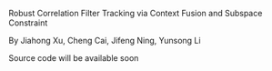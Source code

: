 Robust Correlation Filter Tracking via Context Fusion and Subspace Constraint

By Jiahong Xu, Cheng Cai, Jifeng Ning, Yunsong Li

Source code will be available soon
